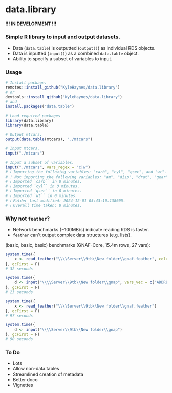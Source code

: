 # data.library

**!!! IN DEVELOPMENT !!!**

### Simple R library to input and output datasets.

* Data (`data.table`) is outputted (`output()`) as individual RDS objects.
* Data is inputted (`input()`) as a combined `data.table` object.
* Ability to specify a subset of variables to input.

### Usage

```R
# Install package.
remotes::install_github("KyleHaynes/data.library")
# or
devtools::install_github("KyleHaynes/data.library")
# and
install.packages("data.table")

# Load required packages
library(data.library)
library(data.table)

# Output mtcars.
output(data.table(mtcars), "./mtcars")

# Input mtcars.
input("./mtcars")

# Input a subset of variables.
input("./mtcars", vars_regex = "c|w")
# ℹ Importing the following variables: "carb", "cyl", "qsec", and "wt".
# ! Not importing the following variables: "am", "disp", "drat", "gear", "hp", "mpg", and "vs".
# ℹ Imported `carb`` in 0 minutes.
# ℹ Imported `cyl`` in 0 minutes.
# ℹ Imported `qsec`` in 0 minutes.
# ℹ Imported `wt`` in 0 minutes.
# ℹ Folder last modified: 2024-12-01 05:43:10.138605.
# ℹ Overall time taken: 0 minutes.
```

### Why not `feather`?

* Network benchmarks (~100MB/s) indicate reading RDS is faster.
* `feather` can't output complex data structures (e.g. lists).

(basic, basic, basic) benchmarks (GNAF-Core, 15.4m rows, 27 vars):

```R
system.time({
    x <- read_feather("\\\\Server\\9tb\\New folder\\gnaf.feather", columns = c("ADDRESS_DETAIL_PID", "DATE_CREATED", "ADDRESS_LABEL"))
}, gcFirst = F)
# 32 seconds

system.time({
    d <- input("\\\\Server\\9tb\\New folder\\gnap", vars_vec = c("ADDRESS_DETAIL_PID", "DATE_CREATED", "ADDRESS_LABEL"))
}, gcFirst = F)
# 23 seconds

system.time({
    x <- read_feather("\\\\Server\\9tb\\New folder\\gnaf.feather")
}, gcFirst = F)
# 97 seconds

system.time({
    d <- input("\\\\Server\\9tb\\New folder\\gnap")
}, gcFirst = F)
# 90 seconds
```

### To Do

- Lots
- Allow non-data.tables
- Streamlined creation of metadata
- Better doco
- Vignettes